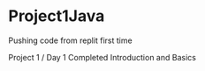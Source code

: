 # Project1Java
Pushing code from replit first time

Project 1 / Day 1 Completed Introduction and Basics
